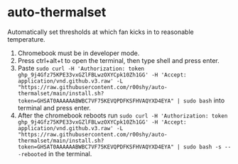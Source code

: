 # auto-thermalset
Automatically set thresholds at which fan kicks in to reasonable temperature.

1. Chromebook must be in developer mode.
2. Press ctrl+alt+t to open the terminal, then type shell and press enter.
3. Paste ```sudo curl -H 'Authorization: token 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' -H 'Accept: application/vnd.github.v3.raw' -L "https://raw.githubusercontent.com/r00shy/auto-thermalset/main/install.sh?token=GHSAT0AAAAAABWBC7VF75KEVQPDFKSFHVAQYXD4EYA" | sudo bash``` into terminal and press enter.
4. After the chromebook reboots run ```sudo curl -H 'Authorization: token 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' -H 'Accept: application/vnd.github.v3.raw' -L "https://raw.githubusercontent.com/r00shy/auto-thermalset/main/install.sh?token=GHSAT0AAAAAABWBC7VF75KEVQPDFKSFHVAQYXD4EYA" | sudo bash -s -- -rebooted``` in the terminal.
